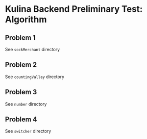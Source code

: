# Kulina Backend Preliminary Test: Algorithm

## Problem 1
See `sockMerchant` directory

## Problem 2
See `countingValley` directory

## Problem 3
See `number` directory

## Problem 4
See `switcher` directory